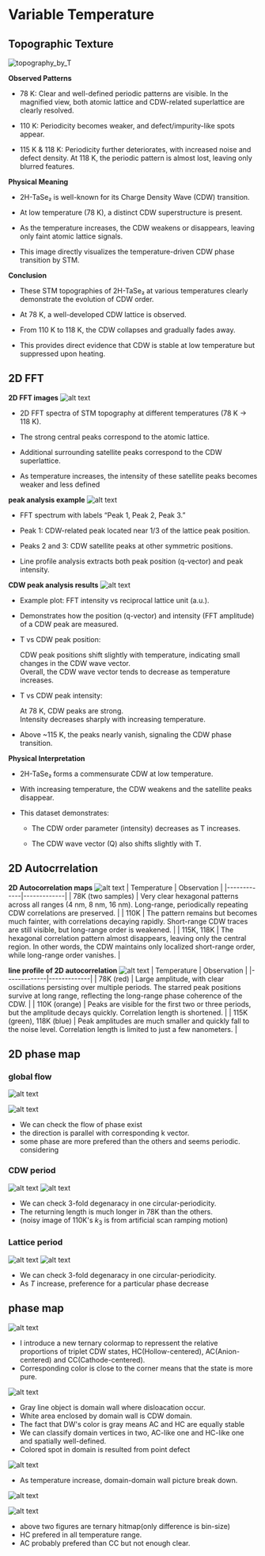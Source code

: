 # Variable Temperature
## Topographic Texture
![topography_by_T](image.png)  

**Observed Patterns**

- 78 K: Clear and well-defined periodic patterns are visible.
In the magnified view, both atomic lattice and CDW-related superlattice are clearly resolved.

- 110 K: Periodicity becomes weaker, and defect/impurity-like spots appear.

- 115 K & 118 K: Periodicity further deteriorates, with increased noise and defect density.
At 118 K, the periodic pattern is almost lost, leaving only blurred features.

**Physical Meaning**

- 2H-TaSe₂ is well-known for its Charge Density Wave (CDW) transition.

- At low temperature (78 K), a distinct CDW superstructure is present.

- As the temperature increases, the CDW weakens or disappears, leaving only faint atomic lattice signals.

- This image directly visualizes the temperature-driven CDW phase transition by STM.

**Conclusion**

- These STM topographies of 2H-TaSe₂ at various temperatures clearly demonstrate the evolution of CDW order.

- At 78 K, a well-developed CDW lattice is observed.

- From 110 K to 118 K, the CDW collapses and gradually fades away.

- This provides direct evidence that CDW is stable at low temperature but suppressed upon heating.
## 2D FFT
**2D FFT images**
![alt text](image-1.png)
- 2D FFT spectra of STM topography at different temperatures (78 K → 118 K).
  
- The strong central peaks correspond to the atomic lattice.
  
- Additional surrounding satellite peaks correspond to the CDW superlattice.
  
- As temperature increases, the intensity of these satellite peaks becomes weaker and less defined
  
  
    
**peak analysis example**
![alt text](image-14.png)
- FFT spectrum with labels “Peak 1, Peak 2, Peak 3.”

- Peak 1: CDW-related peak located near 1/3 of the lattice peak position.

- Peaks 2 and 3: CDW satellite peaks at other symmetric positions.

- Line profile analysis extracts both peak position (q-vector) and peak intensity.  

**CDW peak analysis results**
![alt text](image-15.png)  

- Example plot: FFT intensity vs reciprocal lattice unit (a.u.).

- Demonstrates how the position (q-vector) and intensity (FFT amplitude) of a CDW peak are measured.

- T vs CDW peak position:  
  
    CDW peak positions shift slightly with temperature, indicating small changes in the CDW wave vector.  
    Overall, the CDW wave vector tends to decrease as temperature increases.

- T vs CDW peak intensity:

    At 78 K, CDW peaks are strong.  
    Intensity decreases sharply with increasing temperature.

- Above ~115 K, the peaks nearly vanish, signaling the CDW phase transition.


**Physical Interpretation**
- 2H-TaSe₂ forms a commensurate CDW at low temperature.

- With increasing temperature, the CDW weakens and the satellite peaks disappear.

- This dataset demonstrates:

  - The CDW order parameter (intensity) decreases as T increases.

  - The CDW wave vector (Q) also shifts slightly with T.


## 2D Autocrrelation
**2D Autocorrelation maps**
![alt text](image-16.png)
| Temperature | Observation |
|-------------|-------------|
| 78K (two samples) | Very clear hexagonal patterns across all ranges (4 nm, 8 nm, 16 nm). Long-range, periodically repeating CDW correlations are preserved. |
| 110K | The pattern remains but becomes much fainter, with correlations decaying rapidly. Short-range CDW traces are still visible, but long-range order is weakened. |
| 115K, 118K | The hexagonal correlation pattern almost disappears, leaving only the central region. In other words, the CDW maintains only localized short-range order, while long-range order vanishes. |

**line profile of 2D autocorrelation**
![alt text](image-17.png)
| Temperature | Observation |
|-------------|-------------|
| 78K (red) | Large amplitude, with clear oscillations persisting over multiple periods. The starred peak positions survive at long range, reflecting the long-range phase coherence of the CDW. |
| 110K (orange) | Peaks are visible for the first two or three periods, but the amplitude decays quickly. Correlation length is shortened. |
| 115K (green), 118K (blue) | Peak amplitudes are much smaller and quickly fall to the noise level. Correlation length is limited to just a few nanometers. |
## 2D phase map
### global flow
![alt text](image-8.png)

![alt text](image-9.png)
- We can check the flow of phase exist
- the direction is parallel with corresponding k vector.
- some phase are more prefered than the others and seems periodic.
considering
### CDW period
![alt text](image-10.png)
![alt text](image-11.png)
- We can check 3-fold degenaracy in one circular-periodicity.
- The returning length is much longer in 78K than the others.
- (noisy image of 110K's $k_3$ is from artificial scan ramping motion)
### Lattice period
![alt text](image-12.png)
![alt text](image-13.png)
- We can check 3-fold degenaracy in one circular-periodicity.
- As $T$ increase, preference for a particular phase decrease
## phase map
![alt text](triCmap.png)  
- I introduce a new ternary colormap to repressent the relative proportions of triplet CDW states, HC(Hollow-centered), AC(Anion-centered) and CC(Cathode-centered).
- Corresponding color is close to the corner means that the state is more pure.  
  
![alt text](otexColoring.png)  
- Gray line object is domain wall where disloacation occur. 
- White area enclosed by domain wall is CDW domain.
- The fact that DW's color is gray means AC and HC are equally stable
- We can classify domain vertices in two, AC-like one and HC-like one and spatially well-defined.
- Colored spot in domain is resulted from point defect  
  
![alt text](CDW_center_analysis_cmap.png)
- As temperature increase, domain-domain wall picture break down.

![alt text](hitmap1.png)

![alt text](hitmap2.png)  
- above two figures are ternary hitmap(only difference is bin-size)
- HC prefered in all temperature range.
- AC probably prefered than CC but not enough clear.


